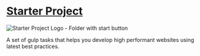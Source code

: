 # [Starter Project]

![Starter Project Logo - Folder with start button](https://raw.githubusercontent.com/maliMirkec/sb-playground/master/src/gfx/png/sb-playground-md.png)

A set of gulp tasks that helps you develop high performant websites using latest best practices.

[Starter Project]: https://github.com/maliMirkec/sb-playground
